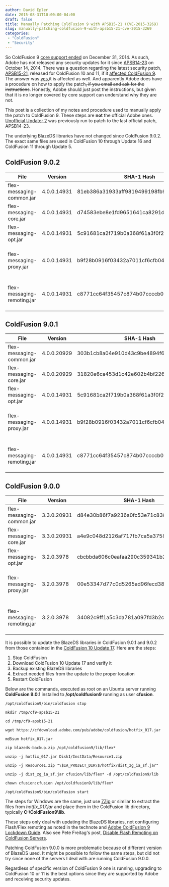 ```yaml
---
author: David Epler
date: 2015-08-31T10:00:00-04:00
draft: false
title: Manually Patching ColdFusion 9 with APSB15-21 (CVE-2015-3269)
slug: manually-patching-coldfusion-9-with-apsb15-21-cve-2015-3269
categories:
 - "ColdFusion"
 - "Security"
---
```


So ColdFusion 9 [core support ended](https://www.adobe.com/support/products/enterprise/eol/eol_matrix.html#63) on December 31, 2014. As such, Adobe has not released any security updates for it since [APSB14-23](https://helpx.adobe.com/security/products/coldfusion/apsb14-23.html) on October 14, 2014. There was a question regarding the latest security patch, [APSB15-21](https://helpx.adobe.com/security/products/coldfusion/apsb15-21.html), released for ColdFusion 10 and 11, if it [affected ColdFusion 9](http://blogs.coldfusion.com/post.cfm/coldfusion-11-update-6-and-coldfusion-10-update-17-now-available#comment-D3720E02-DBAC-A77D-D28A03D918D35328). The answer was [yes](http://blogs.coldfusion.com/post.cfm/coldfusion-11-update-6-and-coldfusion-10-update-17-now-available#comment-E40E9D7C-D213-C800-D40619CDA175E9F4),it is affected as well. And apparently Adobe does have a procedure on how to apply the patch~~, if you email and ask for the instructions~~. Honestly, Adobe should just post the instructions, but given that it is no longer covered by core support can understand why they are not.

<!--more-->

This post is a collection of my notes and procedure used to manually apply the patch to ColdFusion 9\. These steps are **not** the official Adobe ones. [Unofficial Updater 2](https://uu-2.download/) was previously run to patch to the last official patch, APSB14-23. 

The underlying BlazeDS libraries have not changed since ColdFusion 9.0.2\. The exact same files are used in ColdFusion 10 through Update 16 and ColdFusion 11 through Update 5.

## ColdFusion 9.0.2

| File | Version | SHA-1 Hash | Function |
| --- | --- | --- | --- |
| flex-messaging-common.jar | 4.0.0.14931 | 81eb386a31933aff9819499198fb9945ebb03771 | BlazeDS - Common Library |
| flex-messaging-core.jar | 4.0.0.14931 | d74583ebe8e1fd9651641ca8291d19edf4563335 | BlazeDS - Community Edition |
| flex-messaging-opt.jar | 4.0.0.14931 | 5c91681ca2f719b0a368f61a3f0f22bdb4c9eaaa | BlazeDS - Optional Vendor |
| flex-messaging-proxy.jar | 4.0.0.14931 | b9f28b0916f03432a7011cf6cfb04c2ec45b16af | BlazeDS - Community Edition - Proxy Module |
| flex-messaging-remoting.jar | 4.0.0.14931 | c8771cc64f35457c874b07ccccb010b8631194c9 | BlazeDS - Community Edition - Remoting Module |

## ColdFusion 9.0.1

| File | Version | SHA-1 Hash | Function |
| --- | --- | --- | --- |
| flex-messaging-common.jar | 4.0.0.20929 | 303b1cb8a04e910d43c9be4894f6d6b7b814a928 | BlazeDS - Common Library |
| flex-messaging-core.jar | 4.0.0.20929 | 31820e6ca453d1c42e602b4bf226711c63f4aa2d | BlazeDS - Community Edition |
| flex-messaging-opt.jar | 4.0.0.14931 | 5c91681ca2f719b0a368f61a3f0f22bdb4c9eaaa | BlazeDS - Optional Vendor |
| flex-messaging-proxy.jar | 4.0.0.14931 | b9f28b0916f03432a7011cf6cfb04c2ec45b16af | BlazeDS - Community Edition - Proxy Module |
| flex-messaging-remoting.jar | 4.0.0.14931 | c8771cc64f35457c874b07ccccb010b8631194c9 | BlazeDS - Community Edition - Remoting Module |

## ColdFusion 9.0.0

| File | Version | SHA-1 Hash | Function |
| --- | --- | --- | --- |
| flex-messaging-common.jar | 3.3.0.20931 | d84e30b86f7a9236a0fc53e71c838e4b50e4d26d | BlazeDS - Common Library |
| flex-messaging-core.jar | 3.3.0.20931 | a4e9c048d2126af717fb7ca5a375812e436a170d | BlazeDS - Community Edition |
| flex-messaging-opt.jar | 3.2.0.3978 | cbcbbda606c0eafaa290c359341b20f647f8e75c | BlazeDS - Optional Vendor |
| flex-messaging-proxy.jar | 3.2.0.3978 | 00e53347d77c0d5265ad96fecd382019abf582b7 | BlazeDS - Community Edition - Proxy Module |
| flex-messaging-remoting.jar | 3.2.0.3978 | 34082c9ff1a5c3da781a097fd3b2c7a46ecc6e14 | BlazeDS - Community Edition - Remoting Module |

It is possible to update the BlazeDS libraries in ColdFusion 9.0.1 and 9.0.2 from those contained in the [ColdFusion 10 Update 17](https://helpx.adobe.com/coldfusion/kb/coldfusion-10-updates.html). Here are the steps:

1.  Stop ColdFusion
2.  Download ColdFusion 10 Update 17 and verify it
3.  Backup existing BlazeDS libraries
4.  Extract needed files from the update to the proper location
5.  Restart ColdFusion

Below are the commands, executed as root on an Ubuntu server running **ColdFusion 9.0.1** installed to **/opt/coldfusion9** running as user **cfusion**.

```shell
/opt/coldfusion9/bin/coldfusion stop

mkdir /tmp/cf9-apsb15-21

cd /tmp/cf9-apsb15-21

wget https://cfdownload.adobe.com/pub/adobe/coldfusion/hotfix_017.jar

md5sum hotfix_017.jar

zip blazeds-backup.zip /opt/coldfusion9/lib/flex*

unzip -j hotfix_017.jar Disk1/InstData/Resource1.zip

unzip -j Resource1.zip "\$IA_PROJECT_DIR\$/hotfix/dist_zg_ia_sf.jar"

unzip -j dist_zg_ia_sf.jar cfusion/lib/flex* -d /opt/coldfusion9/lib

chown cfusion:cfusion /opt/coldfusion9/lib/flex*

/opt/coldfusion9/bin/coldfusion start
```

The steps for Windows are the same, just use [7Zip](http://www.7-zip.org/) or similar to extract the files from *hotfix_017.jar* and place them in the ColdFusion lib directory, typically **C:\ColdFusion9\lib**.

These steps only deal with updating the BlazeDS libraries, not configuring Flash/Flex remoting as noted in the technote and [Adobe ColdFusion 9 Lockdown Guide](https://www.adobe.com/content/dam/Adobe/en/products/coldfusion/pdfs/91025512-cf9-lockdownguide-wp-ue.pdf). Also see Pete Freitag's post, [Disable Flash Remoting on ColdFusion Servers](http://www.petefreitag.com/item/837.cfm). 

Patching ColdFusion 9.0.0 is more problematic because of different version of BlazeDS used. It might be possible to follow the same steps, but did not try since none of the servers I deal with are running ColdFusion 9.0.0.

Regardless of specific version of ColdFusion 9 one is running, upgrading to ColdFusion 10 or 11 is the best options since they are supported by Adobe and receiving security updates.
